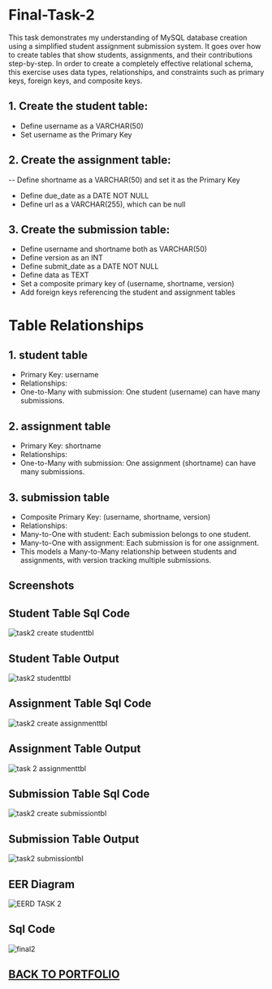 # Final-Task-2

This task demonstrates my understanding of MySQL database creation using a simplified student assignment submission system. It goes over how to create tables that show students, assignments, and their contributions step-by-step. In order to create a completely effective relational schema, this exercise uses data types, relationships, and constraints such as primary keys, foreign keys, and composite keys.

## 1. Create the student table:
- Define username as a VARCHAR(50)
- Set username as the Primary Key

## 2. Create the assignment table:
-- Define shortname as a VARCHAR(50) and set it as the Primary Key
- Define due_date as a DATE NOT NULL
- Define url as a VARCHAR(255), which can be null

## 3. Create the submission table:
- Define username and shortname both as VARCHAR(50)
- Define version as an INT
- Define submit_date as a DATE NOT NULL
- Define data as TEXT
- Set a composite primary key of (username, shortname, version)
- Add foreign keys referencing the student and assignment tables

# Table Relationships

## 1. student table
- Primary Key: username
- Relationships:
- One-to-Many with submission: One student (username) can have many submissions.

## 2. assignment table
- Primary Key: shortname
- Relationships:
- One-to-Many with submission: One assignment (shortname) can have many submissions.

## 3. submission table
- Composite Primary Key: (username, shortname, version)
- Relationships:
- Many-to-One with student: Each submission belongs to one student.
- Many-to-One with assignment: Each submission is for one assignment.
- This models a Many-to-Many relationship between students and assignments, with version tracking multiple submissions.


## Screenshots

## Student Table Sql Code 
![task2 create studenttbl](https://github.com/user-attachments/assets/5818ba5e-3541-418e-a28e-a78ad4be563c)
 
## Student Table Output
![task2 studenttbl](https://github.com/user-attachments/assets/1b6f5b9c-dbaf-4e20-8ee6-9338919f16ed)



## Assignment Table Sql Code  
![task2 create assignmenttbl](https://github.com/user-attachments/assets/353096d5-d488-4eae-b517-1958501d888d)
## Assignment Table Output
![task 2 assignmenttbl](https://github.com/user-attachments/assets/0292fb00-2c55-4300-8f90-24d9d62c3848)



## Submission Table Sql Code  
![task2 create submissiontbl](https://github.com/user-attachments/assets/9700303e-3940-434a-aa11-2577712a557c)
## Submission Table Output
![task2 submissiontbl](https://github.com/user-attachments/assets/28fe66a3-d24d-4112-b95d-6a8e12c9d257)


## EER Diagram 
![EERD TASK 2](https://github.com/user-attachments/assets/b8aa8cc0-bc89-41e3-a5c9-d9dfc2da7f96)


## Sql Code 
![final2](https://github.com/user-attachments/assets/f61d8dde-263d-401c-a10a-3b43c96bb6a6)

## [BACK TO PORTFOLIO](https://tatinzzz.github.io/EDM-Portfolio/)

